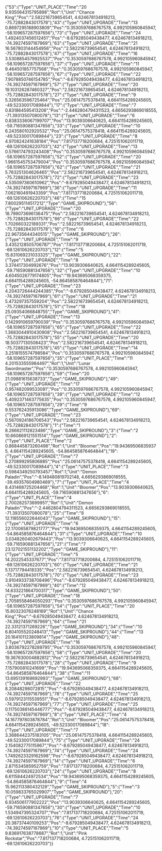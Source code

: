 {"53":{"Type":"UNIT_PLACE","Time":"20 9.935064315795898","Rot":1,"Unit":"Chance King","Pos":"2.582216739654541, 4.624678134918213, -75.72882843017578"},"43":{"Type":"UNIT_UPGRADE","Time":"13 0.8697295188903809","Pos":"0.3530597686767578, 4.992105960845947, -58.109657287597656"},"73":{"Type":"UNIT_UPGRADE","Time":"24 1.4924037456512451","Pos":"-8.679285049438477, 4.624678134918213, -74.39274597167969"},"63":{"Type":"UNIT_UPGRADE","Time":"21 16.567803144454956","Pos":"2.582216739654541, 4.624678134918213, -75.72882843017578"},"47":{"Type":"UNIT_UPGRADE","Time":"16 3.5308854579925537","Pos":"0.3530597686767578, 4.992105960845947, -58.109657287597656"},"37":{"Type":"UNIT_UPGRADE","Time":"11 9.464501857757568","Pos":"0.3530597686767578, 4.992105960845947, -58.109657287597656"},"67":{"Type":"UNIT_UPGRADE","Time":"22 7.9078850746154785","Pos":"-8.679285049438477, 4.624678134918213, -74.39274597167969"},"57":{"Type":"UNIT_UPGRADE","Time":"20 19.103126287460327","Pos":"2.582216739654541, 4.624678134918213, -75.72882843017578"},"27":{"Type":"UNIT_UPGRADE","Time":"9 5.326563596725464","Pos":"25.06147575378418, 4.6641154289245605, -49.52330017089844"},"17":{"Type":"UNIT_UPGRADE","Time":"7 0.831864595413208","Pos":"-2.4462804794311523, 4.6656293869018555, -71.39313507080078"},"13":{"Type":"UNIT_UPGRADE","Time":"6 0.8383336067199707","Pos":"13.9039306640625, 4.6641154289245605, -59.716590881347656"},"33":{"Type":"UNIT_UPGRADE","Time":"10 6.243580102920532","Pos":"25.06147575378418, 4.6641154289245605, -49.52330017089844"},"23":{"Type":"UNIT_UPGRADE","Time":"8 4.970824241638184","Pos":"7.817137718200684, 4.725151062011719, -69.12610626220703"},"42":{"Type":"UNIT_UPGRADE","Time":"13 0.5766174793243408","Pos":"0.3530597686767578, 4.992105960845947, -58.109657287597656"},"52":{"Type":"UNIT_UPGRADE","Time":"20 1.9661545753479004","Pos":"0.3530597686767578, 4.992105960845947, -58.109657287597656"},"62":{"Type":"UNIT_UPGRADE","Time":"21 5.763251304626465","Pos":"2.582216739654541, 4.624678134918213, -75.72882843017578"},"72":{"Type":"UNIT_UPGRADE","Time":"23 4.535097360610962","Pos":"-8.679285049438477, 4.624678134918213, -74.39274597167969"},"36":{"Type":"UNIT_UPGRADE","Time":"11 7.062160491943359","Pos":"7.817137718200684, 4.725151062011719, -69.12610626220703"},"46":{"Time":"15 7.800295114517212","Type":"GAME_SKIPROUND"},"56":{"Type":"UNIT_UPGRADE","Time":"20 18.799073696136475","Pos":"2.582216739654541, 4.624678134918213, -75.72882843017578"},"66":{"Type":"UNIT_UPGRADE","Time":"22 1.702660322189331","Pos":"2.582216739654541, 4.624678134918213, -75.72882843017578"},"16":{"Time":"6 22.96735644340515","Type":"GAME_SKIPROUND"},"26":{"Type":"UNIT_UPGRADE","Time":"9 3.4352128505706787","Pos":"7.817137718200684, 4.725151062011719, -69.12610626220703"},"12":{"Time":"5 15.831069231033325","Type":"GAME_SKIPROUND"},"22":{"Type":"UNIT_UPGRADE","Time":"8 3.374417304992676","Pos":"13.9039306640625, 4.6641154289245605, -59.716590881347656"},"32":{"Type":"UNIT_UPGRADE","Time":"10 4.6045026779174805","Pos":"19.943695068359375, 4.6641154289245605, -54.864585876464844"},"71":{"Type":"UNIT_UPGRADE","Time":"23 4.2043726444244385","Pos":"-8.679285049438477, 4.624678134918213, -74.39274597167969"},"61":{"Type":"UNIT_UPGRADE","Time":"21 5.473297357559204","Pos":"2.582216739654541, 4.624678134918213, -75.72882843017578"},"51":{"Time":"18 25.09354066848755","Type":"GAME_SKIPROUND"},"41":{"Type":"UNIT_UPGRADE","Time":"13 0.1429910659790039","Pos":"0.3530597686767578, 4.992105960845947, -58.109657287597656"},"65":{"Type":"UNIT_UPGRADE","Time":"22 1.3683044910430908","Pos":"2.582216739654541, 4.624678134918213, -75.72882843017578"},"55":{"Type":"UNIT_UPGRADE","Time":"20 18.50377130508423","Pos":"2.582216739654541, 4.624678134918213, -75.72882843017578"},"45":{"Type":"UNIT_UPGRADE","Time":"14 3.2518155574798584","Pos":"0.3530597686767578, 4.992105960845947, -58.109657287597656"},"35":{"Type":"UNIT_PLACE","Time":"11 4.201533555984497","Rot":1,"Unit":"Lunar Swordmaster","Pos":"0.3530597686767578, 4.992105960845947, -58.109657287597656"},"59":{"Time":"20 21.09881615638733","Type":"GAME_SKIPROUND"},"49":{"Type":"UNIT_UPGRADE","Time":"17 0.957482099533081","Pos":"0.3530597686767578, 4.992105960845947, -58.109657287597656"},"39":{"Type":"UNIT_UPGRADE","Time":"12 5.4092371463775635","Pos":"0.3530597686767578, 4.992105960845947, -58.109657287597656"},"29":{"Time":"9 9.553762435913086","Type":"GAME_SKIPROUND"},"69":{"Type":"UNIT_UPGRADE","Time":"23 0.5670924186706543","Pos":"2.582216739654541, 4.624678134918213, -75.72882843017578"},"1":{"Time":"1 8.266621112823486","Type":"GAME_SKIPROUND"},"3":{"Time":"2 10.660869121551514","Type":"GAME_SKIPROUND"},"2":{"Type":"UNIT_PLACE","Time":"2 0.868445873260498","Rot":1,"Unit":"Bloomer","Pos":"19.943695068359375, 4.6641154289245605, -54.864585876464844"},"19":{"Type":"UNIT_UPGRADE","Time":"7 5.270899295806885","Pos":"25.06147575378418, 4.6641154289245605, -49.52330017089844"},"4":{"Type":"UNIT_PLACE","Time":"3 0.5984349250793457","Rot":1,"Unit":"Demon Paladin","Pos":"-8.149480819702148, 4.6656293869018555, -39.49357604980469"},"7":{"Type":"UNIT_PLACE","Time":"4 8.431468725204468","Rot":1,"Unit":"Bloomer","Pos":"13.9039306640625, 4.6641154289245605, -59.716590881347656"},"6":{"Type":"UNIT_PLACE","Time":"4 2.700282573699951","Rot":1,"Unit":"Demon Paladin","Pos":"-2.4462804794311523, 4.6656293869018555, -71.39313507080078"},"25":{"Time":"8 12.118556022644043","Type":"GAME_SKIPROUND"},"15":{"Type":"UNIT_UPGRADE","Time":"6 22.170065879821777","Pos":"19.943695068359375, 4.6641154289245605, -54.864585876464844"},"31":{"Type":"UNIT_UPGRADE","Time":"10 3.0348260402679443","Pos":"13.9039306640625, 4.6641154289245605, -59.716590881347656"},"21":{"Time":"7 23.127021551132202","Type":"GAME_SKIPROUND"},"11":{"Type":"UNIT_UPGRADE","Time":"5 14.2022545337677","Pos":"7.817137718200684, 4.725151062011719, -69.12610626220703"},"60":{"Type":"UNIT_UPGRADE","Time":"21 5.13717794418335","Pos":"2.582216739654541, 4.624678134918213, -75.72882843017578"},"70":{"Type":"UNIT_UPGRADE","Time":"23 3.9104933738708496","Pos":"-8.679285049438477, 4.624678134918213, -74.39274597167969"},"40":{"Time":"12 14.633221864700317","Type":"GAME_SKIPROUND"},"50":{"Type":"UNIT_UPGRADE","Time":"18 2.7058558464050293","Pos":"0.3530597686767578, 4.992105960845947, -58.109657287597656"},"54":{"Type":"UNIT_PLACE","Time":"20 15.80323076248169","Rot":1,"Unit":"Chance King","Pos":"-8.679285049438477, 4.624678134918213, -74.39274597167969"},"64":{"Time":"21 22.33121371269226","Type":"GAME_SKIPROUND"},"34":{"Time":"10 6.804105520248413","Type":"GAME_SKIPROUND"},"44":{"Time":"13 20.164101123809814","Type":"GAME_SKIPROUND"},"48":{"Type":"UNIT_UPGRADE","Time":"16 3.8036792278289795","Pos":"0.3530597686767578, 4.992105960845947, -58.109657287597656"},"58":{"Type":"UNIT_UPGRADE","Time":"20 19.367630004882812","Pos":"2.582216739654541, 4.624678134918213, -75.72882843017578"},"28":{"Type":"UNIT_UPGRADE","Time":"9 7.157900810241699","Pos":"19.943695068359375, 4.6641154289245605, -54.864585876464844"},"38":{"Time":"11 13.695139169692993","Type":"GAME_SKIPROUND"},"68":{"Type":"UNIT_UPGRADE","Time":"22 8.20848298072815","Pos":"-8.679285049438477, 4.624678134918213, -74.39274597167969"},"78":{"Type":"UNIT_UPGRADE","Time":"25 0.5979123115539551","Pos":"-8.679285049438477, 4.624678134918213, -74.39274597167969"},"77":{"Type":"UNIT_UPGRADE","Time":"25 0.11750388145446777","Pos":"-8.679285049438477, 4.624678134918213, -74.39274597167969"},"8":{"Type":"UNIT_PLACE","Time":"4 14.167797803878784","Rot":1,"Unit":"Bloomer","Pos":"25.06147575378418, 4.6641154289245605, -49.52330017089844"},"18":{"Type":"UNIT_UPGRADE","Time":"7 3.3686442375183105","Pos":"25.06147575378418, 4.6641154289245605, -49.52330017089844"},"75":{"Type":"UNIT_UPGRADE","Time":"24 2.154082775115967","Pos":"-8.679285049438477, 4.624678134918213, -74.39274597167969"},"74":{"Type":"UNIT_UPGRADE","Time":"24 1.7492623329162598","Pos":"-8.679285049438477, 4.624678134918213, -74.39274597167969"},"14":{"Type":"UNIT_UPGRADE","Time":"6 2.871534585952759","Pos":"7.817137718200684, 4.725151062011719, -69.12610626220703"},"24":{"Type":"UNIT_UPGRADE","Time":"8 6.611584424972534","Pos":"19.943695068359375, 4.6641154289245605, -54.864585876464844"},"9":{"Time":"4 15.962113380432129","Type":"GAME_SKIPROUND"},"5":{"Time":"3 10.059833765029907","Type":"GAME_SKIPROUND"},"20":{"Type":"UNIT_UPGRADE","Time":"7 6.934506177902222","Pos":"13.9039306640625, 4.6641154289245605, -59.716590881347656"},"30":{"Type":"UNIT_UPGRADE","Time":"10 1.534947395324707","Pos":"7.817137718200684, 4.725151062011719, -69.12610626220703"},"76":{"Type":"UNIT_UPGRADE","Time":"24 20.38737440109253","Pos":"-8.679285049438477, 4.624678134918213, -74.39274597167969"},"10":{"Type":"UNIT_PLACE","Time":"5 9.836917638778687","Rot":1,"Unit":"Pink Rockstar","Pos":"7.817137718200684, 4.725151062011719, -69.12610626220703"}}
